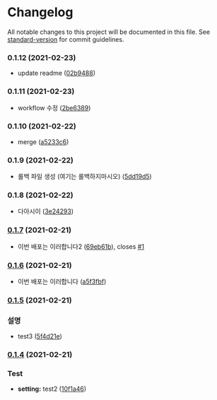 # Changelog

All notable changes to this project will be documented in this file. See [standard-version](https://github.com/conventional-changelog/standard-version) for commit guidelines.

### 0.1.12 (2021-02-23)


* update readme ([02b9488](https://github.com/feel5ny/test-spa-version/commit/02b9488824174b7362eda9bf5903ed4dddcb751b))

### 0.1.11 (2021-02-23)


* workflow 수정 ([2be6389](https://github.com/feel5ny/test-spa-version/commit/2be6389b4acc7370f7e11f6b765c47f21101ed44))

### 0.1.10 (2021-02-22)


* merge ([a5233c6](https://github.com/feel5ny/test-spa-version/commit/a5233c6a127574293824f100440a93a138750e4d))

### 0.1.9 (2021-02-22)


* 롤백 파일 생성 (여기는 롤백하지마시오) ([5dd19d5](https://github.com/feel5ny/test-spa-version/commit/5dd19d561db86b24cf6526892d9ef0ed89c1b1c0))

### 0.1.8 (2021-02-22)


* 다아시이 ([3e24293](https://github.com/feel5ny/test-spa-version/commit/3e242935974913fe086748f01aa2f0a34aa039e2))

### [0.1.7](https://github.com/feel5ny/test-spa-version/compare/v0.1.6...v0.1.7) (2021-02-21)


* 이번 배포는 이러합니다2 ([69eb61b](https://github.com/feel5ny/test-spa-version/commit/69eb61b9302f137cecd62728a80699408da8cc7c)), closes [#1](https://github.com/feel5ny/test-spa-version/issues/1)

### [0.1.6](https://github.com/feel5ny/test-spa-version/compare/v0.1.5...v0.1.6) (2021-02-21)


* 이번 배포는 이러합니다 ([a5f3fbf](https://github.com/feel5ny/test-spa-version/commit/a5f3fbf39a25018b27071f16359219726f52fee0))

### [0.1.5](https://github.com/feel5ny/test-spa-version/compare/v0.1.4...v0.1.5) (2021-02-21)


### 설명

* test3 ([5f4d21e](https://github.com/feel5ny/test-spa-version/commit/5f4d21ef00cd04fbfd1de19b4c5637058a6ecd69))

### [0.1.4](https://github.com/feel5ny/test-spa-version/compare/v0.1.3...v0.1.4) (2021-02-21)


### Test

* **setting:** test2 ([10f1a46](https://github.com/feel5ny/test-spa-version/commit/10f1a46cfadd3ec615e02088a325dd8c417d58ee))
